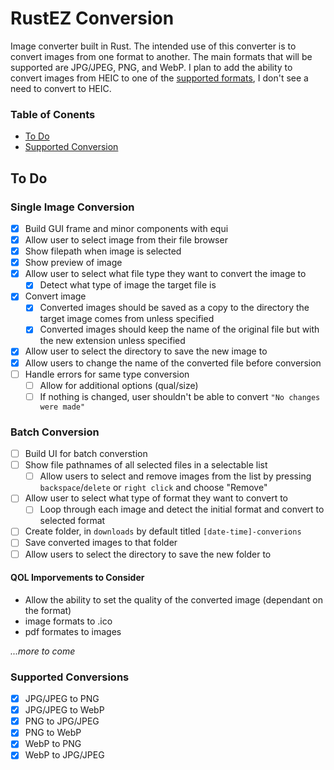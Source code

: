 # RustEZ Conversion
Image converter built in Rust. The intended use of this converter is to convert images from one format to another. The main formats that will be supported are JPG/JPEG, PNG, and WebP. I plan to add the ability to convert images from HEIC to one of the [supported formats](#supported-conversions), I don't see a need to convert to HEIC. 

### Table of Conents
- [To Do](#to-do)
- [Supported Conversion](#supported-conversions)

## To Do
### Single Image Conversion
- [x] Build GUI frame and minor components with equi
- [x] Allow user to select image from their file browser
- [x] Show filepath when image is selected
- [x] Show preview of image
- [x] Allow user to select what file type they want to convert the image to
    - [x] Detect what type of image the target file is
- [x] Convert image
    - [x] Converted images should be saved as a copy to the directory the target image comes from unless specified
    - [x] Converted images should keep the name of the original file but with the new extension unless specified
- [x] Allow user to select the directory to save the new image to
- [x] Allow users to change the name of the converted file before conversion
- [ ] Handle errors for same type conversion
    - [ ] Allow for additional options (qual/size)
    - [ ] If nothing is changed, user shouldn't be able to convert `"No changes were made"`

### Batch Conversion
- [ ] Build UI for batch converstion
- [ ] Show file pathnames of all selected files in a selectable list
    - [ ] Allow users to select and remove images from the list by pressing `backspace`/`delete` or `right click` and choose "Remove"
- [ ] Allow user to select what type of format they want to convert to
    - [ ] Loop through each image and detect the initial format and convert to selected format
- [ ] Create folder, in `downloads` by default titled `[date-time]-converions` 
- [ ] Save converted images to that folder
- [ ] Allow users to select the directory to save the new folder to

#### QOL Imporvements to Consider
- Allow the ability to set the quality of the converted image (dependant on the format)
- image formats to .ico
- pdf formates to images

*...more to come*

### Supported Conversions
- [x] JPG/JPEG to PNG
- [x] JPG/JPEG to WebP
- [x] PNG to JPG/JPEG
- [x] PNG to WebP
- [x] WebP to PNG
- [x] WebP to JPG/JPEG
